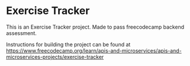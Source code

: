 # Exercise Tracker

This is an Exercise Tracker project. Made to pass  freecodecamp backend assessment.

Instructions for building the project can be found at https://www.freecodecamp.org/learn/apis-and-microservices/apis-and-microservices-projects/exercise-tracker
